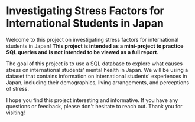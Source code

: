 # Investigating Stress Factors for International Students in Japan
Welcome to this project on investigating stress factors for international students in Japan! 
**This project is intended as a mini-project to practice SQL queries and is not intended to be viewed as a full report.**

The goal of this project is to use a SQL database to explore what causes stress on international students' mental health in Japan. We will be using a dataset that contains information on international students' experiences in Japan, including their demographics, living arrangements, and perceptions of stress.

I hope you find this project interesting and informative. If you have any questions or feedback, please don't hesitate to reach out. Thank you for visiting!
